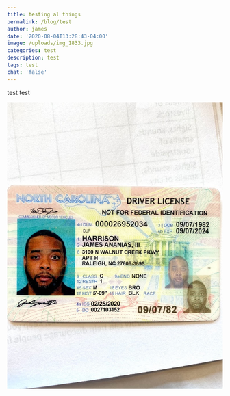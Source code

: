 ```yaml
---
title: testing al things
permalink: /blog/test
author: james
date: '2020-08-04T13:28:43-04:00'
image: /uploads/img_1833.jpg
categories: test
description: test
tags: test
chat: 'false'
---
```

test test

![null](/uploads/img_1833.jpg)
